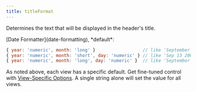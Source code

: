 ```yaml
---
title: titleFormat
---
```


Determines the text that will be displayed in the header's title.

<div class='spec' markdown='1'>
[Date Formatter](date-formatting), *default*:

```js
{ year: 'numeric', month: 'long' }                  // like 'September 2009', for month view
{ year: 'numeric', month: 'short', day: 'numeric' } // like 'Sep 13 2009', for week views
{ year: 'numeric', month: 'long', day: 'numeric' }  // like 'September 8 2009', for day views
```
</div>

As noted above, each view has a specific default. Get fine-tuned control with [View-Specific Options](view-specific-options). A single string alone will set the value for all views.
